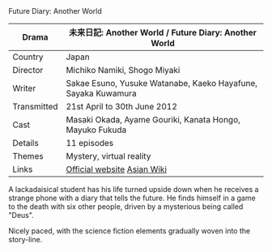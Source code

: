 | | |
|-|-|
Future Diary: Another World

Drama|&#26410;&#26469;&#26085;&#35352;: Another World / Future Diary: Another World
-|-
Country|Japan
Director|Michiko Namiki, Shogo Miyaki
Writer|Sakae Esuno, Yusuke Watanabe, Kaeko Hayafune, Sayaka Kuwamura
Transmitted|21st April to 30th June 2012
Cast|Masaki Okada, Ayame Gouriki, Kanata Hongo, Mayuko Fukuda
Details|11 episodes
Themes|Mystery, virtual reality
Links|[Official website](http://www.ntv.co.jp/akumu/) [Asian Wiki](http://asianwiki.com/Future_Diary_(Mirai_Nikki))

A lackadaisical student has his life turned upside down when he
receives a strange phone with a diary that tells the future. He finds
himself in a game to the death with six other people, driven by a
mysterious being called "Deus".

Nicely paced, with the science fiction elements gradually woven into
the story-line.